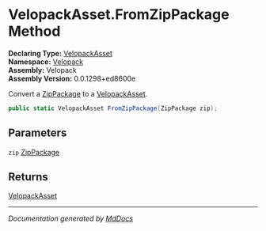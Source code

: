 ﻿<!--  
  <auto-generated>   
    The contents of this file were generated by a tool.  
    Changes to this file may be list if the file is regenerated  
  </auto-generated>   
-->

# VelopackAsset.FromZipPackage Method

**Declaring Type:** [VelopackAsset](../index.md)  
**Namespace:** [Velopack](../../index.md)  
**Assembly:** Velopack  
**Assembly Version:** 0.0.1298+ed8600e

Convert a [ZipPackage](../../NuGet/ZipPackage/index.md) to a [VelopackAsset](../index.md).

```csharp
public static VelopackAsset FromZipPackage(ZipPackage zip);
```

## Parameters

`zip`  [ZipPackage](../../NuGet/ZipPackage/index.md)

## Returns

[VelopackAsset](../index.md)

___

*Documentation generated by [MdDocs](https://github.com/ap0llo/mddocs)*
